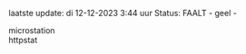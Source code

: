 laatste update: 
di 12-12-2023  3:44   uur 
Status: FAALT - geel - 
<div class="service Y">microstation</div><div class="service G">httpstat</div>